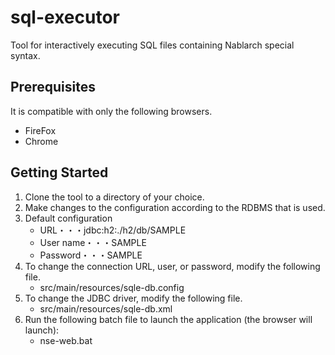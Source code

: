 # sql-executor

Tool for interactively executing SQL files containing Nablarch special syntax.

## Prerequisites

It is compatible with only the following browsers.
* FireFox
* Chrome

## Getting Started

1. Clone the tool to a directory of your choice.
1. Make changes to the configuration according to the RDBMS that is used.
1. Default configuration
    * URL・・・jdbc:h2:./h2/db/SAMPLE
    * User name・・・SAMPLE
    * Password・・・SAMPLE
1. To change the connection URL, user, or password, modify the following file.
    * src/main/resources/sqle-db.config
1. To change the JDBC driver, modify the following file. 
    * src/main/resources/sqle-db.xml
1. Run the following batch file to launch the application (the browser will launch):
    * nse-web.bat
